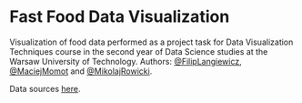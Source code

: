 # Fast Food Data Visualization

Visualization of food data performed as a project task for Data Visualization Techniques course in the second year of Data Science studies at the Warsaw University of Technology. Authors: [@FilipLangiewicz](https://github.com/FilipLangiewicz), [@MaciejMomot](https://github.com/MaciejMomot) and [@MikolajRowicki](https://github.com/MikolajRowicki).

Data sources [here](https://github.com/FilipLangiewicz/FastFoodDataVisualization/tree/main/sources).
